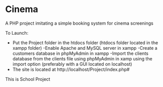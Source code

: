 # Cinema
A PHP project imitating a simple booking system for cinema screenings

To Launch:

- Put the Project folder in the htdocs folder (htdocs folder located in the xampp folder)
-Enable Apache and MySQL server in xampp
-Create a customers database in phpMyAdmin in xampp
-Import the clients database from the clients file using phpMyAdmin in xamp using the import option
(preferably with a GUI located on localhost)
- The site is located at http://localhost/Project/index.php#

This is School Project
